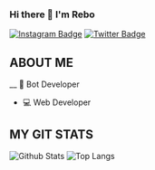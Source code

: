 
### Hi there 👋 I'm Rebo

[![Instagram Badge](https://img.shields.io/badge/rebaz.luqman.hamd-blueviolet?style=plastic-square&logo=instagram&logoColor=white&linkhttps://www.instagram.com/rebaz.luqman.hamad/)](https://www.instagram.com/rebaz.luqman.hamad/)
[![Twitter Badge](https://img.shields.io/badge/rebazluqmanhamd-blue?style=plastic-square&logo=twitter&logoColor=white&link=https://www.twitter.com/codingpotter)](https://www.twitter.com/rebazluqmanhama)

## ABOUT ME
__ 🤖 Bot Developer
- 💻 Web Developer

## MY GIT STATS
![Github Stats](https://github-readme-stats.vercel.app/api?username=DrBOYKA&count_private=true&show_icons=true&include_all_commits=true)
![Top Langs](https://github-readme-stats.vercel.app/api/top-langs/?username=DrBOYKA&hide=TeX&layout=compact)

